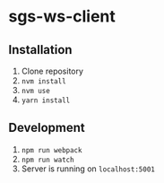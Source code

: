 # sgs-ws-client

Installation
---

1. Clone repository
2. `nvm install`
3. `nvm use`
4. `yarn install`

Development
---

1. `npm run webpack`
2. `npm run watch`
3. Server is running on `localhost:5001`
